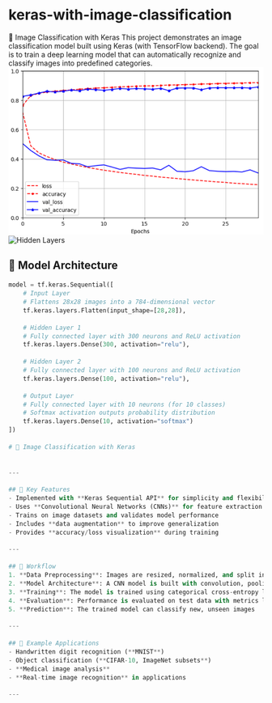 # keras-with-image-classification
📌 Image Classification with Keras  This project demonstrates an image classification model built using Keras (with TensorFlow backend). The goal is to train a deep learning model that can automatically recognize and classify images into predefined categories.
![Model Accuracy Graph](screen.png)
![Hidden Layers](layer.png)
## 🔹 Model Architecture

```python
model = tf.keras.Sequential([
    # Input Layer
    # Flattens 28x28 images into a 784-dimensional vector
    tf.keras.layers.Flatten(input_shape=[28,28]),

    # Hidden Layer 1
    # Fully connected layer with 300 neurons and ReLU activation
    tf.keras.layers.Dense(300, activation="relu"),

    # Hidden Layer 2
    # Fully connected layer with 100 neurons and ReLU activation
    tf.keras.layers.Dense(100, activation="relu"),

    # Output Layer
    # Fully connected layer with 10 neurons (for 10 classes)
    # Softmax activation outputs probability distribution
    tf.keras.layers.Dense(10, activation="softmax")
])

# 📌 Image Classification with Keras


---

## 🔹 Key Features
- Implemented with **Keras Sequential API** for simplicity and flexibility  
- Uses **Convolutional Neural Networks (CNNs)** for feature extraction  
- Trains on image datasets and validates model performance  
- Includes **data augmentation** to improve generalization  
- Provides **accuracy/loss visualization** during training  

---

## 🔹 Workflow
1. **Data Preprocessing**: Images are resized, normalized, and split into training and validation sets  
2. **Model Architecture**: A CNN model is built with convolution, pooling, dropout, and dense layers  
3. **Training**: The model is trained using categorical cross-entropy loss and an optimizer like Adam  
4. **Evaluation**: Performance is evaluated on test data with metrics like accuracy  
5. **Prediction**: The trained model can classify new, unseen images  

---

## 🔹 Example Applications
- Handwritten digit recognition (**MNIST**)  
- Object classification (**CIFAR-10, ImageNet subsets**)  
- **Medical image analysis**  
- **Real-time image recognition** in applications  

---

